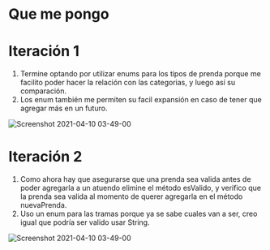 # Que me pongo
# Iteración 1

1) Termine optando por utilizar enums para los tipos de prenda porque me facilito poder hacer la relación con las categorias, y luego así su comparación.
2) Los enum también me permiten su facil expansión en caso de tener que agregar más en un futuro.

![Screenshot 2021-04-10 03-49-00](https://i.imgur.com/fAWeNdM.png)


# Iteración 2

1) Como ahora hay que asegurarse que una prenda sea valida antes de poder agregarla a un atuendo elimine el método esValido, y verifico que la prenda sea valida al momento de querer agregarla en el método nuevaPrenda.
2) Uso un enum para las tramas porque ya se sabe cuales van a ser, creo igual que podría ser valido usar String.

![Screenshot 2021-04-10 03-49-00](https://i.imgur.com/ssflakx.png)

